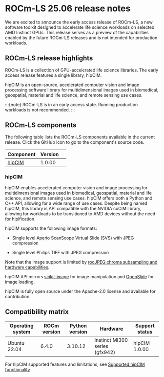 # ROCm-LS 25.06 release notes

We are excited to announce the early access release of ROCm-LS, a new software toolkit designed to accelerate life science workloads on selected AMD Instinct GPUs. This release serves as a preview of the capabilities enabled by the future ROCm-LS releases and is not intended for production workloads.

## ROCm-LS release highlights

ROCm-LS is a collection of GPU-accelerated life science libraries. The early access release features a single library, hipCIM.

hipCIM is an open-source, accelerated computer vision and image processing software library for multidimensional images used in biomedical, geospatial, material and life science, and remote sensing use cases.

:::{note}
ROCm-LS is in an early access state. Running production workloads is not recommended.
:::

## ROCm-LS components

The following table lists the ROCm-LS components available in the current release. Click the GitHub icon to go to the component's source code.

<div class="pst-scrollable-table-container">
    <table id="rocm-rn-components" class="table">
        <thead>
            <tr>
                <th>Component</th>
                <th>Version</th>
                <th></th>
            </tr>
        </thead>
        <colgroup>
            <col span="1">
            <col span="1">
        </colgroup>
        <tbody class="rocm-components-libs rocm-components-ml">
            <tr>
                <td><a href="https://rocm.docs.amd.com/projects/hipCIM/en/release-1.0.x/">hipCIM</a></td>
                <td>1.0.00</td>
                <td><a href="https://github.com/ROCm-LS/hipCIM"><i class="fab fa-github fa-lg"></i></a></td>
            </tr>
        </tbody>
    </table>
</div>

### hipCIM

hipCIM enables accelerated computer vision and image processing for multidimensional images used in biomedical, geospatial, material and life science, and remote sensing use cases. hipCIM offers both a Python and C++ API, allowing for a wide range of use cases. Despite being named hipCIM, this library is API compatible with the NVIDIA cuCIM library, allowing for workloads to be transitioned to AMD devices without the need for hipification.

hipCIM supports the following image formats:

- Single level Aperio ScanScope Virtual Slide (SVS) with JPEG compression

- Single level Philips TIFF with JPEG compression

Note that the image support is limited by [rocJPEG chroma subsampling and hardware capabilities](https://rocm.docs.amd.com/projects/rocJPEG/en/latest/reference/rocjpeg-formats-and-architectures.html).

hipCIM API mirrors [scikit-image](https://scikit-image.org/) for image manipulation and [OpenSlide](https://openslide.org/) for image loading.

hipCIM is fully open source under the Apache-2.0 license and available for contribution.

## Compatibility matrix

| Operating system | ROCm version | Python version | Hardware | Support status |
|------------------|--------------|----------------|----------|----------------|
| Ubuntu 22.04 | 6.4.0 | 3.10.12 | Instinct MI300 series (gfx942) | hipCIM 1.0.00 |

For hipCIM supported features and limitations, see [Supported hipCIM functionality](https://rocm.docs.amd.com/projects/hipCIM/en/release-1.0.x/reference/supported-functionality.html)
